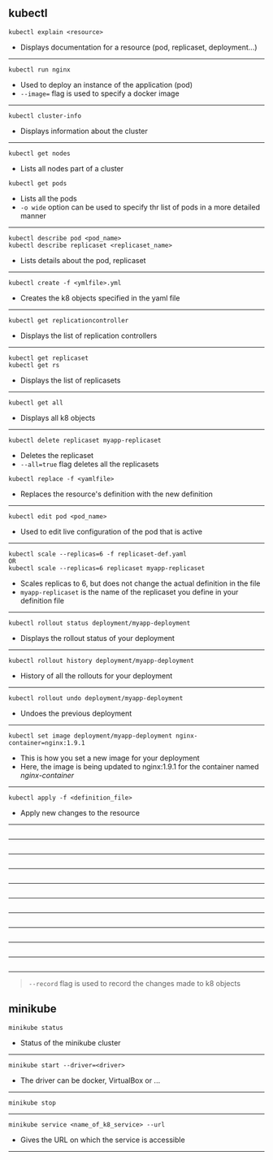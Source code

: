 ## kubectl
```
kubectl explain <resource>
```
* Displays documentation for a resource (pod, replicaset, deployment...)
___
```
kubectl run nginx
```
* Used to deploy an instance of the application (pod) 
* `--image=` flag is used to specify a docker image
___
```
kubectl cluster-info
```
* Displays information about the cluster
___

```
kubectl get nodes
```
* Lists all nodes part of a cluster 
```
kubectl get pods
```
* Lists all the pods
* `-o wide` option can be used to specify thr list of pods in a more detailed manner
___
```
kubectl describe pod <pod_name>
kubectl describe replicaset <replicaset_name>
```
* Lists details about the pod, replicaset
___
``` 
kubectl create -f <ymlfile>.yml
```
* Creates the k8 objects specified in the yaml file
___
```
kubectl get replicationcontroller
```
* Displays the list of replication controllers
___

```
kubectl get replicaset
kubectl get rs
```
* Displays the list of replicasets
___
```
kubectl get all
```
* Displays all k8 objects
___
```
kubectl delete replicaset myapp-replicaset
```
* Deletes the replicaset
* `--all=true` flag deletes all the replicasets
```
kubectl replace -f <yamlfile>
```
* Replaces the resource's definition with the new definition
___
```
kubectl edit pod <pod_name>
```
* Used to edit live configuration of the pod that is active
___
```
kubectl scale --replicas=6 -f replicaset-def.yaml
OR
kubectl scale --replicas=6 replicaset myapp-replicaset
```
* Scales replicas to 6, but does not change the actual definition in the file
* `myapp-replicaset` is the name of the replicaset you define in your definition file
___
```
kubectl rollout status deployment/myapp-deployment
```
* Displays the rollout status of your deployment
___
```
kubectl rollout history deployment/myapp-deployment
```
* History of all the rollouts for your deployment
___
```
kubectl rollout undo deployment/myapp-deployment
```
* Undoes the previous deployment
___
```
kubectl set image deployment/myapp-deployment nginx-container=nginx:1.9.1
```
* This is how you set a new image for your deployment  
* Here, the image is being updated to nginx:1.9.1 for the container named _nginx-container_
___
```
kubectl apply -f <definition_file>
```
* Apply new changes to the resource
___
```
```
___
```
```
___
```
```
___
```
```
___
```
```
___
```
```
___
```
```
___
```
```
___
```
```
___
```
```
___
> `--record` flag is used to record the changes made to k8 objects      
## minikube
```
minikube status
```
* Status of the minikube cluster
___

```
minikube start --driver=<driver>
```
* The driver can be docker, VirtualBox or ...
___

```
minikube stop
```
___

```
minikube service <name_of_k8_service> --url
```
* Gives the URL on which the service is accessible
___